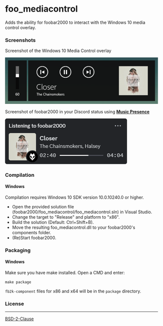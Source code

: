 # foo_mediacontrol
Adds the ability for foobar2000 to interact with the Windows 10 media control overlay.

### Screenshots

Screenshot of the Windows 10 Media Control overlay

![Display of the current track in Windows Media Control](./assets/screenshot-windows-media-control.png)

Screenshot of foobar2000 in your Discord status using
[**Music Presence**](https://github.com/ungive/discord-music-presence)

![foobar2000 in your Discord status using Music Presence](./assets/screenshot-music-presence.png)

### Compilation
#### Windows

Compilation requires Windows 10 SDK version 10.0.10240.0 or higher.
 - Open the provided solution file (foobar2000/foo_mediacontrol/foo_mediacontrol.sln) in Visual Studio.
 - Change the target to "Release" and platform to "x86".
 - Build the solution (Default: Ctrl+Shift+B).
 - Move the resulting foo_mediacontrol.dll to your foobar2000's components folder.
 - (Re)Start foobar2000.

### Packaging
#### Windows

Make sure you have make installed. Open a CMD and enter:

```
make package
```

`fb2k-component` files for x86 and x64 will be in the `package` directory.

### License
----
[BSD-2-Clause](./LICENSE)